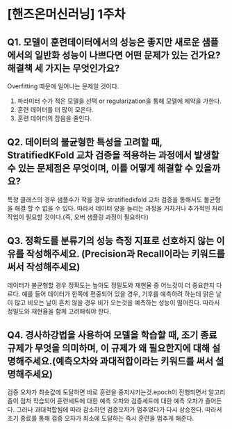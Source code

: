 # [핸즈온머신러닝] 1주차

## Q1. 모델이 훈련데이터에서의 성능은 좋지만 새로운 샘플에서의 일반화 성능이 나쁘다면 어떤 문제가 있는 건가요? 해결책 세 가지는 무엇인가요?

Overfitting 때문에 일어나는 문제일 것이다.

1. 파라미터 수가 적은 모델을 선택 or regularization을 통해 모델에 제약을 가한다.
2. 훈련 데이터를 더 많이 모은다.
3. 훈련 데이터의 잡음을 줄인다.

## Q2. 데이터의 불균형한 특성을 고려할 때, StratifiedKFold 교차 검증을 적용하는 과정에서 발생할 수 있는 문제점은 무엇이며, 이를 어떻게 해결할 수 있을까요?

특정 클래스의 경우 샘플수가 작을 경우 stratifiedkfold 교차 검증을 통해서도 불균형을 해결 할 수 없을 수 있다. 따라서 데이터 양을 늘리는 과정을 거차거나 추가적인 처리 작업이 필요할 것이다.(즉, 오버 샘플링 과정이 필요하다)


## Q3. 정확도를 분류기의 성능 측정 지표로 선호하지 않는 이유를 작성해주세요. (Precision과 Recall이라는 키워드를 써서 작성해주세요)

데이터가 불균형할 경우 정확도는 높아도 정밀도와 재현율 중 어느것이 더 중요한지 다르다. 예를 들어 데이터가 한쪽에 편중되어 있을 경우, 기후를 예측하려 하는데 맑은 날이 많고 비오는 날이 흔치 않을 경우 비가 오는것을 예측하는 성능이 떨어진다. 따라서 정밀도와 재현율을 함께 고려해줘야 한다.

## Q4. 경사하강법을 사용하여 모델을 학습할 때, 조기 종료 규제가 무엇을 의미하며, 이 규제가 왜 필요한지에 대해 설명해주세요.(예측오차와 과대적합이라는 키워드를 써서 설명해주세요)

검증 오차가 최솟값에 도달하면 바로 훈련을 중지시키는것.epoch이 진행되면서 알고리즘이 점차 학습되어 훈련세트에 대한 예측 오차와 검증세트에 대한 예측 오차가 줄어든다. 그러나 과대적합됨에 따라 감소하던 검증오차가 멈추었다가 다시 상승한다. 따라서 조기 종료를 통해 검증 오차가 최소에 도달하는 즉시 훈련을 멈추게 해준다.